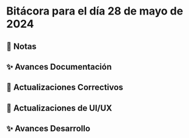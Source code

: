 # Bitácora para el día 28 de mayo de 2024



## 📝 Notas


## ✨ Avances Documentación


## 🐛 Actualizaciones Correctivos


## 💄 Actualizaciones de UI/UX


## ✨ Avances Desarrollo
